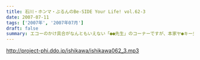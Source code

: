 ```yaml
---
title: 石川・ホンマ・ぶるんのBe-SIDE Your Life! vol.62-3
date: 2007-07-11
tags: ['2007年', '2007年07月']
draft: false
summary: エコーのかけ具合がなんともいえない「●●先生」のコーナーですが、本家ヤ●キー先生は国政選挙立候補中！ちょっとうるさいコーナーですが先生は本気で吠えております。フライング気味でエコーかかってしまうのもご愛敬ということでご勘弁を！それだけ真剣勝負〜〜NAMAE
---
```


http://project-phi.ddo.jp/ishikawa/ishikawa062_3.mp3
